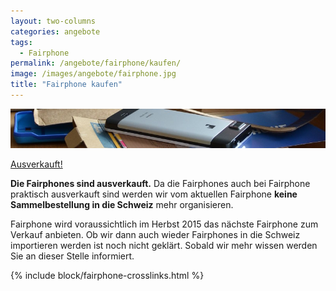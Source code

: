 ```yaml
---
layout: two-columns
categories: angebote
tags:
  - Fairphone
permalink: /angebote/fairphone/kaufen/
image: /images/angebote/fairphone.jpg
title: "Fairphone kaufen"
---
```

<div class="angebot-top-wide"><img title="Fairphone" src="/images/angebote/fairphone_sub.jpg"></div>


<a href="http://www.faircustomer.ch/fairphone_105" class="button"><i class="fi-arrow-right"></i> Ausverkauft! </a>

**Die Fairphones sind ausverkauft.** Da die Fairphones auch bei Fairphone praktisch ausverkauft sind werden wir vom aktuellen Fairphone **keine Sammelbestellung in die Schweiz** mehr organisieren.

Fairphone wird voraussichtlich im Herbst 2015 das nächste Fairphone zum Verkauf anbieten. Ob wir dann auch wieder Fairphones in die Schweiz importieren werden ist noch nicht geklärt. Sobald wir mehr wissen werden Sie an dieser Stelle informiert.


{% include block/fairphone-crosslinks.html %}

<!--
<a name="faq"></a>
## FAQ (Häufig gestellte Fragen)

-->
